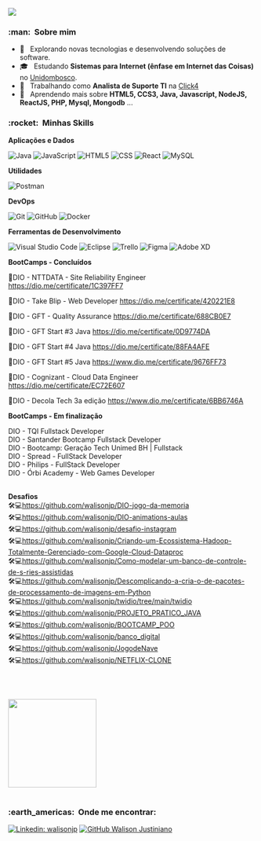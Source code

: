 ![](https://komarev.com/ghpvc/?username=walisonjp&color=006bed)

<h3> :man: &nbsp;Sobre mim </h3>

- 🤔 &nbsp; Explorando novas tecnologias e desenvolvendo soluções de software.
- 🎓 &nbsp; Estudando **Sistemas para Internet (ênfase em Internet das Coisas)** no <a href="https://www.unidombosco.edu.br/">Unidombosco</a>.
- 💼 &nbsp; Trabalhando como **Analista de Suporte TI** na <a href="HTTPS://www.click4.com.br">Click4</a>
- 🌱 &nbsp; Aprendendo mais sobre **HTML5, CCS3, Java, Javascript, NodeJS, ReactJS, PHP, Mysql, Mongodb** ...

<h3> :rocket: &nbsp;Minhas Skills </h3>

**Aplicações e Dados**

  ![Java](https://img.shields.io/badge/-Java-333333?style=flat&logo=Java&logoColor=007396)
  ![JavaScript](https://img.shields.io/badge/-JavaScript-333333?style=flat&logo=javascript)
  ![HTML5](https://img.shields.io/badge/-HTML5-333333?style=flat&logo=HTML5)
  ![CSS](https://img.shields.io/badge/-CSS-333333?style=flat&logo=CSS3&logoColor=1572B6)
  ![React](https://img.shields.io/badge/-React-333333?style=flat&logo=react)
  ![MySQL](https://img.shields.io/badge/-MySQL-333333?style=flat&logo=mysql)

**Utilidades**

  ![Postman](https://img.shields.io/badge/-Postman-333333?style=flat&logo=postman)

**DevOps**

  ![Git](https://img.shields.io/badge/-Git-333333?style=flat&logo=git)
  ![GitHub](https://img.shields.io/badge/-GitHub-333333?style=flat&logo=github)
  ![Docker](https://img.shields.io/badge/-Docker-333333?style=flat&logo=docker)

**Ferramentas de Desenvolvimento**

  ![Visual Studio Code](https://img.shields.io/badge/-Visual%20Studio%20Code-333333?style=flat&logo=visual-studio-code&logoColor=007ACC)
  ![Eclipse](https://img.shields.io/badge/-Eclipse-333333?style=flat&logo=eclipse-ide&logoColor=2C2255)
  ![Trello](https://img.shields.io/badge/-Trello-333333?style=flat&logo=trello&logoColor=007ACC)
  ![Figma](https://img.shields.io/badge/-Figma-333333?style=flat&logo=figma&logoColor=007ACC)
  ![Adobe XD](https://img.shields.io/badge/-Adobe%20XD-333333?style=flat&logo=adobe-xd&logoColor=007ACC)

**BootCamps - Concluídos**

📜DIO - NTTDATA - Site Reliability Engineer
https://dio.me/certificate/1C397FF7

📜DIO - Take Blip - Web Developer
https://dio.me/certificate/420221E8

📜DIO - GFT - Quality Assurance
https://dio.me/certificate/688CB0E7

📜DIO - GFT Start #3 Java
https://dio.me/certificate/0D9774DA

📜DIO - GFT Start #4 Java
https://dio.me/certificate/88FA4AFE

📜DIO - GFT Start #5 Java
https://www.dio.me/certificate/9676FF73

📜DIO - Cognizant - Cloud Data Engineer
https://dio.me/certificate/EC72E607

📜DIO - Decola Tech 3a edição
https://www.dio.me/certificate/6BB6746A

**BootCamps - Em finalização**

DIO - TQI Fullstack Developer<br/>
DIO - Santander Bootcamp Fullstack Developer<br/>
DIO - Bootcamp: Geração Tech Unimed BH | Fullstack<br/>
DIO - Spread - FullStack Developer<br/>
DIO - Philips - FullStack Developer<br/>
DIO - Órbi Academy - Web Games Developer<br/>
<br/>

**Desafios** <br/>
🛠️💻https://github.com/walisonjp/DIO-jogo-da-memoria<br/>
🛠️💻https://github.com/walisonjp/DIO-animations-aulas<br/>
🛠️💻https://github.com/walisonjp/desafio-instagram<br/>
🛠️💻https://github.com/walisonjp/Criando-um-Ecossistema-Hadoop-Totalmente-Gerenciado-com-Google-Cloud-Dataproc<br/>
🛠️💻https://github.com/walisonjp/Como-modelar-um-banco-de-controle-de-s-ries-assistidas<br/>
🛠️💻https://github.com/walisonjp/Descomplicando-a-cria-o-de-pacotes-de-processamento-de-imagens-em-Python<br/>
🛠️💻https://github.com/walisonjp/twidio/tree/main/twidio<br/>
🛠️💻https://github.com/walisonjp/PROJETO_PRATICO_JAVA<br/>
🛠️💻https://github.com/walisonjp/BOOTCAMP_POO<br/>
🛠️💻https://github.com/walisonjp/banco_digital<br/>
🛠️💻https://github.com/walisonjp/JogodeNave<br/>
🛠️💻https://github.com/walisonjp/NETFLIX-CLONE<br/>

<br/><br/><br/>
<a href="https://github.com/walisonjp">
  <img height="180em" src="https://github-readme-stats.vercel.app/api?username=walisonjp&theme=dracula&show_icons=true" />
</a>
<br/>
<br/>

<h3> :earth_americas: &nbsp;Onde me encontrar: </h3> 

[![Linkedin: walisonjp](https://img.shields.io/badge/-walisonjp-blue?style=flat-square&logo=Linkedin&logoColor=white&link=https://www.linkedin.com/in/walisonjustiniano/)](https://www.linkedin.com/in/walisonjustiniano/)
[![GitHub Walison Justiniano]( https://img.shields.io/github/followers/walisonjp?label=follow&style=social)](https://github.com/walisonjp/)
